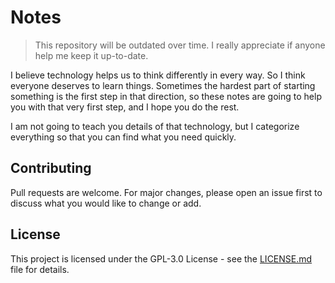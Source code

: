 # Notes

> This repository will be outdated over time. I really appreciate if anyone help me keep it up-to-date.

I believe technology helps us to think differently in every way. So I think everyone deserves to learn things. Sometimes the hardest part of starting something is the first step in that direction, so these notes are going to help you with that very first step, and I hope you do the rest.

I am not going to teach you details of that technology, but I categorize everything so that you can find what you need quickly.

## Contributing
Pull requests are welcome. For major changes, please open an issue first to discuss what you would like to change or add.

## License
This project is licensed under the GPL-3.0 License - see the [LICENSE.md](LICENSE.md) file for details.
